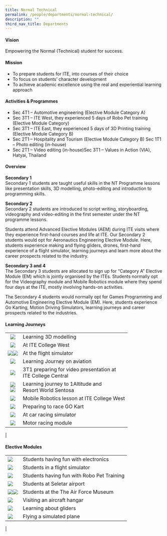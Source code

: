 ```yaml
---
title: Normal Technical
permalink: /people/departments/normal-technical/
description: ""
third_nav_title: Departments
---
```

#### **Vision**
Empowering the Normal (Technical) student for success.

#### **Mission**
*   To prepare students for ITE, into courses of their choice &nbsp; &nbsp; &nbsp; &nbsp;
*   To focus on students’ character development&nbsp;
*   To achieve academic excellence using the real and experiential learning approach &nbsp; &nbsp; &nbsp;  
    

#### **Activities &amp; Programmes**
*   Sec 4T1 – Automotive engineering (Elective Module Category A)
*   Sec 3T1 – ITE West, they experienced 5 days of Robo Pet training (Elective Module Category)
*   Sec 3T1 – ITE East, they experienced 5 days of 3D Printing training (Elective Module Category B)
*   Sec 2T1 – Hospitality and Tourism (Elective Module Category B) Sec 1T1 – Photo editing (in-house)
*   Sec 2T1 – Video editing (in-house)Sec 3T1 – Values in Action (VIA), Hatyai, Thailand

#### **Overview**
**Secondary 1**<br>
Secondary 1 students are taught useful skills in the NT Programme lessons like presentation skills, 3D modelling, photo-editing and introduction to programming skills.&nbsp;  

**Secondary 2**<br>
Secondary 2 students are introduced to script writing, storyboarding, videography and video-editing in the first semester under the NT programme lessons.

Students attend Advanced Elective Modules (AEM) during ITE visits where they experience first-hand courses and life at ITE. Our Secondary 2 students would opt for Aeronautics Engineering Elective Module. Here, students experience making and flying gliders, drones, first-hand experience of a flight simulator, learning journeys and learn more about the career prospects related to the industry.&nbsp; &nbsp;&nbsp;

**Secondary 3 and 4**<br>
The Secondary 3 students are allocated to sign up for “Category A” Elective Module (EM) which is jointly organised by the ITEs. Students normally opt for the Videography module and Mobile Robotics module where they spend four days at the ITE, mostly involving hands-on activities.&nbsp; &nbsp;&nbsp;

The Secondary 4 students would normally opt for Games Programming and Automotive Engineering Elective Module (EM). Here, students experience Go Karting, Motion Driving Simulators, learning journeys and career prospects related to the industries.

#### **Learning Journeys**

| | |
|:---:|---|
| ![](/images/nt1.jpg) | Learning 3D modelling |
| ![](/images/nt2.jpg) | At ITE College West |
| ![](/images/nt3.jpg)![](/images/nt4.jpg) | At the flight simulator |
| ![](/images/nt5.jpg) | Learning Journey on aviation |
| ![](/images/nt6.jpg) | 3T1 preparing for video presentation at<br>ITE College Central |
| ![](/images/nt7.jpg)<br>![](/images/nt8.jpg) | Learning journey to 1Altitude and<br>Resort World Sentosa |
| ![](/images/nt9.jpg) | Mobile Robotics lesson at ITE College West  |
| ![](/images/nt10.jpg) | Preparing to race GO Kart |
| ![](/images/nt11a.jpg) | At car racing simulator |
| ![](/images/nt12.jpg) | Motor racing module |
|

#### **Elective Modules**

|  |  |
|---|---|
| ![](/images/nt13.jpg) | Students having fun with electronics |
| ![](/images/nt14.jpg) | Students in a flight simulator |
| ![](/images/nt15.jpg) | Students having fun with Robo Pet Training  |
| ![](/images/nt16.jpg) | Students at Seletar airport |
| ![](/images/nt17.jpg)![](/images/nt18.jpg) | Students at the The Air Force Museum  |
| ![](/images/nt19.jpg) | Visiting an aircraft hangar   |
| ![](/images/nt20.jpg) | Learning about gliders |
| ![](/images/nt21.jpg) | Flying a simulated plane  |
|